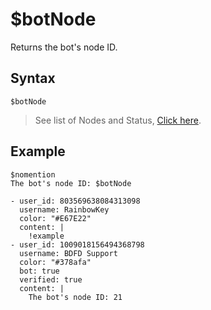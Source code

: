 # $botNode
Returns the bot's node ID.

## Syntax
```
$botNode
```
> See list of Nodes and Status, [Click here](https://botdesignerdiscord.com/status).

## Example
```
$nomention
The bot's node ID: $botNode
```

```discord yaml
- user_id: 803569638084313098
  username: RainbowKey
  color: "#E67E22"
  content: |
    !example
- user_id: 1009018156494368798
  username: BDFD Support
  color: "#378afa"
  bot: true
  verified: true
  content: |
    The bot's node ID: 21
```
